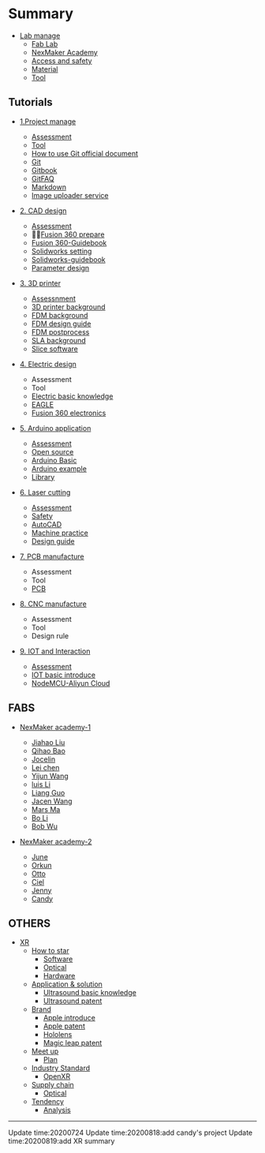 # Summary

* [Lab manage](doc/0manage/labmanage.md)
    * [Fab Lab ](doc/Fab/FAB.md)
    * [NexMaker Academy](doc/0manage/nexmaker-academy.md)
    * [Access and safety](doc/0manage/access_safety.md)
    * [Material](doc/0manage/material.md)
    * [Tool](doc/0manage/tool.md)
   
 
  
  

## Tutorials
* [1.Project manage](https://git-scm.com/)
    * [Assessment](doc/1projectmanage/Assessment1project-manage.md)
    * [Tool](doc/1projectmanage/Tool1Project-manage.md)
    * [How to use Git official document](https://git-scm.com/docs/gittutorial)
    * [Git](doc/1projectmanage/2git.md)
    * [Gitbook](doc/1projectmanage/4gitbook.md)
    * [GitFAQ](doc/1projectmanage/3gitFAQ.md)
    * [Markdown](doc/1projectmanage/markdown.md)
    * [Image uploader service](doc/1projectmanage/imageuploadservice.md)

*  [2. CAD design](doc/2cad/cad.md)
    * [Assessment](doc/2cad/Assessment.md)
    * [Fusion 360 prepare](doc/2cad/Fusion360prepare.md)
    * [Fusion 360-Guidebook](doc/2cad/3D_Design_Fusion360.md)
    * [Solidworks setting](doc/2cad/Solidworks_download&installing.md)
    * [Solidworks-guidebook](doc/2cad/Solidworks.md)
    * [Parameter design](doc/2cad/parameterdesign.md) 

* [3. 3D printer](doc/3_3dprinter/assignment.md)
    * [Assessnment](doc/3_3dprinter/assignment.md)
    * [3D printer background](doc/3_3dprinter/1.3Dprintingbackground.md)
    * [FDM background](doc/3_3dprinter/2.FDM3Dprintingbackground.md)
    * [FDM design guide](doc/3_3dprinter/3.FDM-designguide.md)
    * [FDM postprocess](doc/3_3dprinter/5.FDM-postprocess.md)
    * [SLA background](doc/3_3dprinter/6.SLAbackground.md)
    * [Slice software](doc/3_3dprinter/3Dslicesoftware.md)

* [4. Electric design ](doc/4electric_design_and_manfucture/basicknowledge.md)
    * Assessment
    * Tool
    * [Electric basic knowledge](doc/4electric_design_and_manfucture/basicknowledge.md)
    * [EAGLE](https://knowledge.autodesk.com/support/eagle/troubleshooting/caas/sfdcarticles/sfdcarticles/Autodesk-EAGLE-now-included-with-Fusion-360.html)
    * [Fusion 360 electronics](https://www.autodesk.com/products/fusion-360/electronics-engineer)

* [5. Arduino application](https://www.arduino.cc/)
    * [Assessment](doc/5arduino/assessment.md)
    * [Open source](doc/5arduino/open_source.md)
    * [Arduino Basic](doc/5arduino/arduino_basic.md)
    * [Arduino example](doc/5arduino/arduino_code.md)
    * [Library](https://www.arduino.cc/en/Tutorial/LibraryExamples)
   
* [6. Laser cutting](doc/6laser_cutter/basic.md)
    * [Assessment](doc/6laser_cutter/Assessment.md)
    * [Safety](doc/6laser_cutter/Safety.md)
    * [AutoCAD](doc/6laser_cutter/AutoCAD.md)
    * [Machine practice](doc/6laser_cutter/Machine_practice.md)
    * [Design guide](doc/6laser_cutter/Design_guide.md)
  
* [7. PCB manufacture](https://www.nexpcb.com/blog/smt-pcb-puzzle)
    * Assessment
    * Tool
    * [PCB](https://www.nexpcb.com/blog/what-is-a-printed-circuit-board-basic-pcb-concepts)
		
* [8. CNC manufacture](https://astromachineworks.com/what-is-cnc-machining/)
    * Assessment
    * Tool
    * Design rule

*  [9. IOT and Interaction](https://en.wikipedia.org/wiki/Internet_of_Things)
    * [Assessment](doc/9IOT/Assessment.md)
    * [IOT basic introduce](doc/9IOT/IOT_basic.md)
    * [NodeMCU-Aliyun Cloud](doc/9IOT/NodeMCUESP8266_ALiYun.md)

  
## FABS

* [NexMaker academy-1](fab-01/README.md)
   
    * [Jiahao Liu](https://nex-fab.gitlab.io/fab-01/jiahaoliu/)
    * [Qihao Bao](https://nex-fab.gitlab.io/fab-01/qihaobao/)
    * [Jocelin](https://nex-fab.gitlab.io/fab-01/jocelin/)
    * [Lei chen](https://nex-fab.gitlab.io/fab-01/chenlei/)
    * [Yijun Wang](https://nex-fab.gitlab.io/fab-01/yijunwang/)
    * [luis Li](https://nex-fab.gitlab.io/fab-01/luis/)
    * [Liang Guo](https://nex-fab.gitlab.io/fab-01/gl/)
    * [Jacen Wang](https://nex-fab.gitlab.io/fab-01/jacen/)
    * [Mars Ma](https://nex-fab.gitlab.io/fab-01/marsma/)
    * [Bo Li](https://nex-fab.gitlab.io/fab-01/bo-li/)
    * [Bob Wu](https://nex-fab.gitlab.io/fab-01/bobstudent/)

* [NexMaker academy-2](fab-02/README.md)
  * [June](https://nex-fab.gitlab.io/fab-02/june/)
  * [Orkun](https://nex-fab.gitlab.io/fab-02/orkun )
  * [Otto](https://nex-fab.gitlab.io/fab-02/otto)
  * [Ciel](https://nex-fab.gitlab.io/fab-02/ciel)
  * [Jenny](https://nex-fab.gitlab.io/fab-02/jenny)
  * [Candy]( https://nex-fab.gitlab.io/fab-02/candy/)



## OTHERS

* [XR](https://en.wikipedia.org/wiki/X_Reality_(XR))
  * [How to star](XR/how_to_star/aim.md)
    * [Software](XR/how_to_star/Software.md)
    * [Optical](XR/how_to_star/Optical.md)
    * [Hardware](XR/how_to_star/Hardware.md)
  * [Application & solution](XR/application_solution/aim.md)
    * [Ultrasound basic knowledge](XR/application_solution/Ultrasound.md)
    * [Ultrasound patent](XR/application_solution/xrultrasoudpatent.md)
  * [Brand](XR/brand/aim.md)
    * [Apple introduce](XR/brand/apple.md)
    * [Apple patent](XR/brand/applepatent.md)
    * [Hololens](XR/brand/Hololens.md)
    * [Magic leap patent](XR/brand/magicleap.md)
  * [Meet up](XR/meetup/aim.md)
    * [Plan](XR/meetup/plan.md)
  * [Industry Standard](XR/Standard/aim.md)
    * [OpenXR](XR/Standard/OpenXR.md) 
  * [Supply chain](XR/supplychain/aim.md)
    * [Optical](XR/supplychain/Optical.md)
  * [Tendency](XR/tendency/aim.md)
    * [Analysis](XR/tendency/Analysis.md) 




*****

Update time:20200724
Update time:20200818:add candy's project 
Update time:20200819:add XR summary